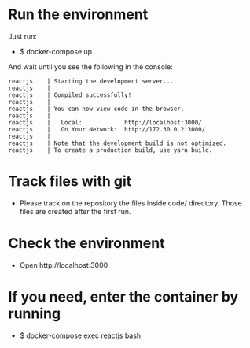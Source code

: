 # Run the environment

Just run:

* $ docker-compose up

And wait until you see the following in the console:

    reactjs    | Starting the development server...
    reactjs    |
    reactjs    | Compiled successfully!
    reactjs    |
    reactjs    | You can now view code in the browser.
    reactjs    |
    reactjs    |   Local:            http://localhost:3000/
    reactjs    |   On Your Network:  http://172.30.0.2:3000/
    reactjs    |
    reactjs    | Note that the development build is not optimized.
    reactjs    | To create a production build, use yarn build.

# Track files with git

* Please track on the repository the files inside code/ directory. Those
  files are created after the first run.

# Check the environment

* Open http://localhost:3000

# If you need, enter the container by running

* $ docker-compose exec reactjs bash
